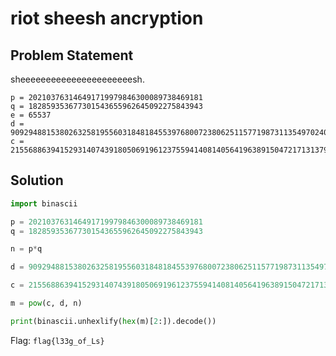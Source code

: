 # riot sheesh ancryption
## Problem Statement
sheeeeeeeeeeeeeeeeeeeeeesh.
```
p = 202103763146491719979846300089738469181
q = 182859353677301543655962645092275843943
e = 65537
d = 9092948815380263258195560318481845539768007238062511577198731135497024038473
c = 21556886394152931407439180506919612375594140814056419638915047217131379781927
```

## Solution
```py
import binascii

p = 202103763146491719979846300089738469181
q = 182859353677301543655962645092275843943

n = p*q 

d = 9092948815380263258195560318481845539768007238062511577198731135497024038473

c = 21556886394152931407439180506919612375594140814056419638915047217131379781927

m = pow(c, d, n)

print(binascii.unhexlify(hex(m)[2:]).decode())
```

Flag: `flag{l33g_of_Ls}`
